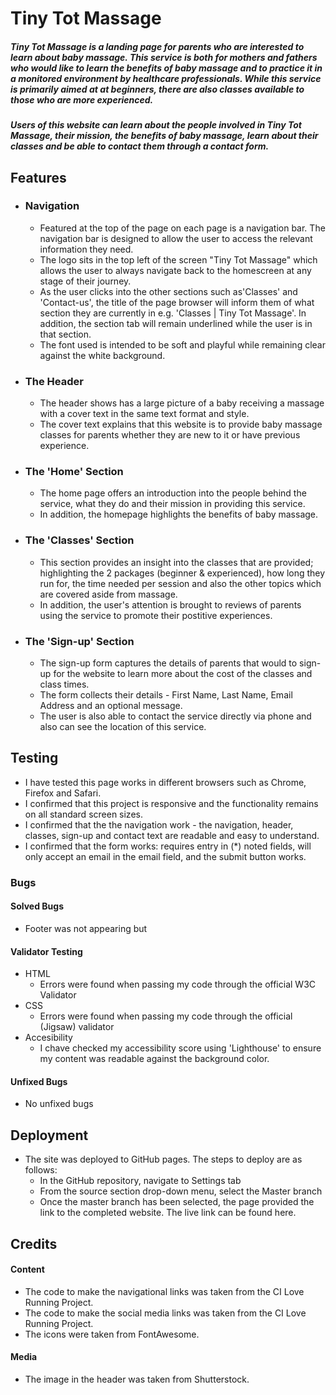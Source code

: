 # Tiny Tot Massage
##### Tiny Tot Massage is a landing page for parents who are interested to learn about baby massage. This service is both for mothers and fathers who would like to learn the benefits of baby massage and to practice it in a monitored environment by healthcare professionals. While this service is primarily aimed at at beginners, there are also classes available to those who are more experienced. 
##### Users of this website can learn about the people involved in Tiny Tot Massage, their mission, the benefits of baby massage, learn about their classes and be able to contact them through a contact form.
## Features
- ### Navigation
  - Featured at the top of the page on each page is a navigation bar. The navigation bar is designed to allow the user to access the relevant information they need. 
  - The logo sits in the top left of the screen "Tiny Tot Massage" which allows the user to always navigate back to the homescreen at any stage of their journey. 
  - As the user clicks into the other sections such as'Classes' and 'Contact-us', the title of the page browser will inform them of what section they are currently in e.g. 'Classes | Tiny Tot Massage'. In addition, the section tab will remain underlined while the user is in that section.
  - The font used is intended to be soft and playful while remaining clear against the white background. 
- ### The Header
    - The header shows has a large picture of a baby receiving a massage with a cover text in the same text format and style.
    - The cover text explains that this website is to provide baby massage classes for parents whether they are new to it or have previous experience.
- ### The 'Home' Section
    - The home page offers an introduction into the people behind the service, what they do and their mission in providing this service.
    - In addition, the homepage highlights the benefits of baby massage.
- ### The 'Classes' Section
    - This section provides an insight into the classes that are provided; highlighting the 2 packages (beginner & experienced), how long they run for, the time needed per session and also the other topics which are covered aside from massage.
    - In addition, the user's attention is brought to reviews of parents using the service to promote their postitive experiences.
- ### The 'Sign-up' Section
    - The sign-up form captures the details of parents that would to sign-up for the website to learn more about the cost of the classes and class times.
    - The form collects their details - First Name, Last Name, Email Address and an optional message.
    - The user is also able to contact the service directly via phone and also can see the location of this service.
## Testing
  - I have tested this page works in different browsers such as Chrome, Firefox and Safari.
  - I confirmed that this project is responsive and the functionality remains on all standard screen sizes.
  - I confirmed that the the navigation work - the navigation, header, classes, sign-up and contact text are readable and easy to understand. 
  - I confirmed that the form works: requires entry in (*) noted fields, will only accept an email in the email field, and the submit button works.
### Bugs
 #### Solved Bugs
   - Footer was not appearing but 
#### Validator Testing
   - HTML
     - Errors were found when passing my code through the official W3C Validator
   - CSS
     - Errors were found when passing my code through the official (Jigsaw) validator
   - Accesibility
     - I chave checked my accessibility score using 'Lighthouse' to ensure my content was readable against the background color.
#### Unfixed Bugs
   - No unfixed bugs
## Deployment
   - The site was deployed to GitHub pages. The steps to deploy are as follows:
     - In the GitHub repository, navigate to Settings tab
     - From the source section drop-down menu, select the Master branch
     - Once the master branch has been selected, the page provided the link to the completed website.
    The live link can be found here.
## Credits
#### Content
   - The code to make the navigational links was taken from the CI Love Running Project. 
   - The code to make the social media links was taken from the CI Love Running Project.
   - The icons were taken from FontAwesome.
#### Media
   - The image in the header was taken from Shutterstock.
